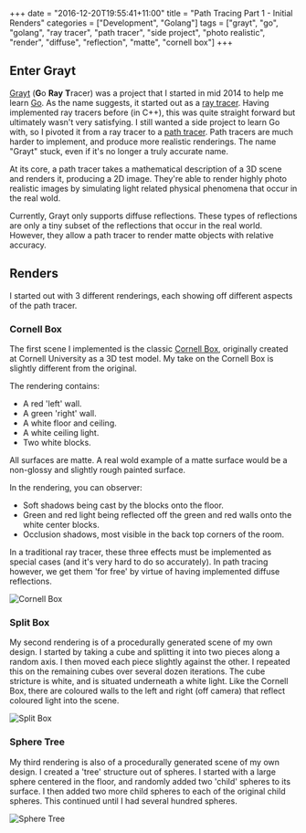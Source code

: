 +++
date = "2016-12-20T19:55:41+11:00"
title = "Path Tracing Part 1 - Initial Renders"
categories = ["Development", "Golang"]
tags = ["grayt", "go", "golang", "ray tracer", "path tracer", "side project",
"photo realistic", "render", "diffuse", "reflection", "matte", "cornell box"]
+++

## Enter Grayt

[Grayt](https://github.com/peterstace/grayt) (**G**o **Ray** **T**racer) was a
project that I started in mid 2014 to help me learn [Go](https://golang.org).
As the name suggests, it started out as a [ray
tracer](https://en.wikipedia.org/wiki/Ray_tracing_(graphics)). Having
implemented ray tracers before (in C++), this was quite straight forward but
ultimately wasn't very satisfying.  I still wanted a side project to learn Go
with, so I pivoted it from a ray tracer to a [path
tracer](https://en.wikipedia.org/wiki/Path_tracing).  Path tracers are much
harder to implement, and produce more realistic renderings. The name "Grayt"
stuck, even if it's no longer a truly accurate name.

At its core, a path tracer takes a mathematical description of a 3D scene and
renders it, producing a 2D image. They're able to render highly photo realistic
images by simulating light related physical phenomena that occur in the real
wold.

Currently, Grayt only supports diffuse reflections. These types of reflections
are only a tiny subset of the reflections that occur in the real world.
However, they allow a path tracer to render matte objects with relative
accuracy.

## Renders

I started out with 3 different renderings, each showing off different aspects
of the path tracer.

### Cornell Box

The first scene I implemented is the classic [Cornell
Box](https://en.wikipedia.org/wiki/Cornell_box), originally created at Cornell
University as a 3D test model. My take on the Cornell Box is slightly different
from the original.

The rendering contains:

* A red 'left' wall.
* A green 'right' wall.
* A white floor and ceiling.
* A white ceiling light.
* Two white blocks.

All surfaces are matte. A real wold example of a matte surface would be a
non-glossy and slightly rough painted surface.

In the rendering, you can observer:

* Soft shadows being cast by the blocks onto the floor.
* Green and red light being reflected off the green and red walls onto the
  white center blocks.
* Occlusion shadows, most visible in the back top corners of the room.

In a traditional ray tracer, these three effects must be implemented as special
cases (and it's very hard to do so accurately). In path tracing however, we get
them 'for free' by virtue of having implemented diffuse reflections.

![Cornell Box](/static/images/initial_render/classic.jpg)

### Split Box

My second rendering is of a procedurally generated scene of my own design.  I
started by taking a cube and splitting it into two pieces along a random axis.
I then moved each piece slightly against the other. I repeated this on the
remaining cubes over several dozen iterations. The cube stricture is white, and
is situated underneath a white light. Like the Cornell Box, there are coloured
walls to the left and right (off camera) that reflect coloured light into the
scene.

![Split Box](/static/images/initial_render/splitbox.jpg)

### Sphere Tree

My third rendering is also of a procedurally generated scene of my own design.
I created a 'tree' structure out of spheres. I started with a large sphere
centered in the floor, and randomly added two 'child' spheres to its surface. I
then added two more child spheres to each of the original child spheres. This
continued until I had several hundred spheres.

![Sphere Tree](/static/images/initial_render/sphere_tree.jpg)
